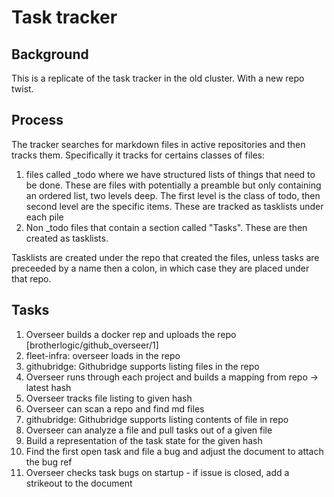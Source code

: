 # Task tracker

## Background

This is a replicate of the task tracker in the old cluster. With a
new repo twist.

## Process

The tracker searches for markdown files in active repositories and then tracks them.
Specifically it tracks for certains classes of files:

1. files called _todo where we have structured lists of things
   that need to be done. These are files with potentially a preamble but only containing
   an ordered list, two levels deep. The first level is the class of todo, then second
   level are the specific items. These are tracked as tasklists under each pile
1. Non _todo files that contain a section called "Tasks". These are then created as tasklists.

Tasklists are created under the repo that created the files, unless tasks are preceeded by a name then
a colon, in which case they are placed under that repo.

## Tasks

1. Overseer builds a docker rep and uploads the repo [brotherlogic/github_overseer/1]
1. fleet-infra: overseer loads in the repo
1. githubridge: Githubridge supports listing files in the repo
1. Overseer runs through each project and builds a mapping from repo -> latest hash
1. Overseer tracks file listing to given hash
1. Overseer can scan a repo and find md files
1. githubridge: Githubridge supports listing contents of file in repo
1. Overseer can analyze a file and pull tasks out of a given file
1. Build a representation of the task state for the given hash
1. Find the first open task and file a bug and adjust the document to attach the bug ref
1. Overseer checks task bugs on startup - if issue is closed, add a strikeout to the document
